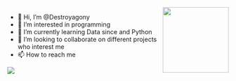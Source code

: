 <img align='right' src='https://github.com/Rishit-dagli/Rishit-dagli/blob/master/images/octocat-anime.gif' width='150'>


- 👋 Hi, I’m @Destroyagony
- 👀 I’m interested in programming
- 🌱 I’m currently learning Data since and Python
- 💞️ I’m looking to collaborate on different projects who interest me
- 📫 How to reach me

<img src='https://github-profile-trophy.vercel.app/?destroyagony=ryo-ma&title=Followers'>
                        


